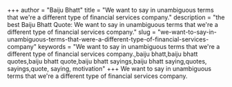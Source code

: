 +++
author = "Baiju Bhatt"
title = "We want to say in unambiguous terms that we're a different type of financial services company."
description = "the best Baiju Bhatt Quote: We want to say in unambiguous terms that we're a different type of financial services company."
slug = "we-want-to-say-in-unambiguous-terms-that-were-a-different-type-of-financial-services-company"
keywords = "We want to say in unambiguous terms that we're a different type of financial services company.,baiju bhatt,baiju bhatt quotes,baiju bhatt quote,baiju bhatt sayings,baiju bhatt saying,quotes, sayings,quote, saying, motivation"
+++
We want to say in unambiguous terms that we're a different type of financial services company.
